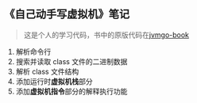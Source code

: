 ## 《自己动手写虚拟机》笔记

> 这是个人的学习代码，书中的原版代码在[jvmgo-book](https://github.com/zxh0/jvmgo-book)

1. 解析命令行
2. 搜索并读取 class 文件的二进制数据
3. 解析 class 文件结构
4. 添加运行时**虚拟机栈**部分
5. 添加**虚拟机指令**部分的解释执行功能